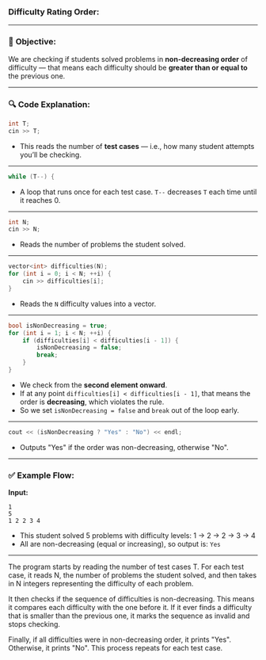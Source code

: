 ### Difficulty Rating Order:



---

### 📌 **Objective:**

We are checking if students solved problems in **non-decreasing order** of difficulty — that means each difficulty should be **greater than or equal to** the previous one.

---

### 🔍 **Code Explanation:**

```cpp
int T;
cin >> T;
```

* This reads the number of **test cases** — i.e., how many student attempts you’ll be checking.

---

```cpp
while (T--) {
```

* A loop that runs once for each test case. `T--` decreases `T` each time until it reaches 0.

---

```cpp
int N;
cin >> N;
```

* Reads the number of problems the student solved.

---

```cpp
vector<int> difficulties(N);
for (int i = 0; i < N; ++i) {
    cin >> difficulties[i];
}
```

* Reads the `N` difficulty values into a vector.

---

```cpp
bool isNonDecreasing = true;
for (int i = 1; i < N; ++i) {
    if (difficulties[i] < difficulties[i - 1]) {
        isNonDecreasing = false;
        break;
    }
}
```

* We check from the **second element onward**.
* If at any point `difficulties[i] < difficulties[i - 1]`, that means the order is **decreasing**, which violates the rule.
* So we set `isNonDecreasing = false` and `break` out of the loop early.

---

```cpp
cout << (isNonDecreasing ? "Yes" : "No") << endl;
```

* Outputs "Yes" if the order was non-decreasing, otherwise "No".

---

### ✅ **Example Flow:**

**Input:**

```
1
5
1 2 2 3 4
```

* This student solved 5 problems with difficulty levels: 1 → 2 → 2 → 3 → 4
* All are non-decreasing (equal or increasing), so output is: `Yes`

---

The program starts by reading the number of test cases T. For each test case, it reads N, the number of problems the student solved, and then takes in N integers representing the difficulty of each problem.

It then checks if the sequence of difficulties is non-decreasing. This means it compares each difficulty with the one before it. If it ever finds a difficulty that is smaller than the previous one, it marks the sequence as invalid and stops checking.

Finally, if all difficulties were in non-decreasing order, it prints "Yes". Otherwise, it prints "No". This process repeats for each test case.
